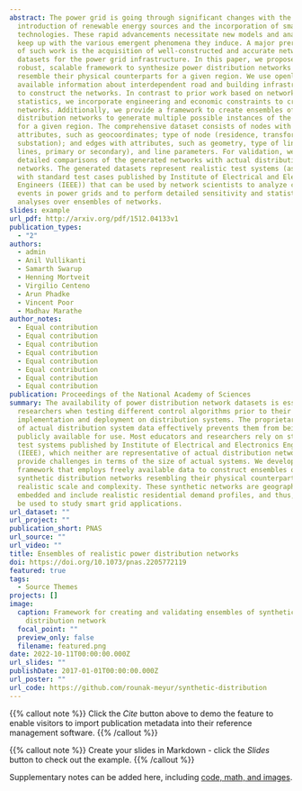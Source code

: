 ```yaml
---
abstract: The power grid is going through significant changes with the
  introduction of renewable energy sources and the incorporation of smart grid
  technologies. These rapid advancements necessitate new models and analyses to
  keep up with the various emergent phenomena they induce. A major prerequisite
  of such work is the acquisition of well-constructed and accurate network
  datasets for the power grid infrastructure. In this paper, we propose a
  robust, scalable framework to synthesize power distribution networks that
  resemble their physical counterparts for a given region. We use openly
  available information about interdependent road and building infrastructures
  to construct the networks. In contrast to prior work based on network
  statistics, we incorporate engineering and economic constraints to create the
  networks. Additionally, we provide a framework to create ensembles of power
  distribution networks to generate multiple possible instances of the network
  for a given region. The comprehensive dataset consists of nodes with
  attributes, such as geocoordinates; type of node (residence, transformer, or
  substation); and edges with attributes, such as geometry, type of line (feeder
  lines, primary or secondary), and line parameters. For validation, we provide
  detailed comparisons of the generated networks with actual distribution
  networks. The generated datasets represent realistic test systems (as compared
  with standard test cases published by Institute of Electrical and Electronics
  Engineers (IEEE)) that can be used by network scientists to analyze complex
  events in power grids and to perform detailed sensitivity and statistical
  analyses over ensembles of networks.
slides: example
url_pdf: http://arxiv.org/pdf/1512.04133v1
publication_types:
  - "2"
authors:
  - admin
  - Anil Vullikanti
  - Samarth Swarup
  - Henning Mortveit
  - Virgilio Centeno
  - Arun Phadke
  - Vincent Poor
  - Madhav Marathe
author_notes:
  - Equal contribution
  - Equal contribution
  - Equal contribution
  - Equal contribution
  - Equal contribution
  - Equal contribution
  - Equal contribution
  - Equal contribution
publication: Proceedings of the National Academy of Sciences
summary: The availability of power distribution network datasets is essential to
  researchers when testing different control algorithms prior to their actual
  implementation and deployment on distribution systems. The proprietary nature
  of actual distribution system data effectively prevents them from being
  publicly available for use. Most educators and researchers rely on standard
  test systems published by Institute of Electrical and Electronics Engineers
  (IEEE), which neither are representative of actual distribution networks nor
  provide challenges in terms of the size of actual systems. We develop a
  framework that employs freely available data to construct ensembles of
  synthetic distribution networks resembling their physical counterparts with
  realistic scale and complexity. These synthetic networks are geographically
  embedded and include realistic residential demand profiles, and thus, they can
  be used to study smart grid applications.
url_dataset: ""
url_project: ""
publication_short: PNAS
url_source: ""
url_video: ""
title: Ensembles of realistic power distribution networks
doi: https://doi.org/10.1073/pnas.2205772119
featured: true
tags:
  - Source Themes
projects: []
image:
  caption: Framework for creating and validating ensembles of synthetic
    distribution network
  focal_point: ""
  preview_only: false
  filename: featured.png
date: 2022-10-11T00:00:00.000Z
url_slides: ""
publishDate: 2017-01-01T00:00:00.000Z
url_poster: ""
url_code: https://github.com/rounak-meyur/synthetic-distribution
---
```


{{% callout note %}}
Click the *Cite* button above to demo the feature to enable visitors to import publication metadata into their reference management software.
{{% /callout %}}

{{% callout note %}}
Create your slides in Markdown - click the *Slides* button to check out the example.
{{% /callout %}}

Supplementary notes can be added here, including [code, math, and images](https://wowchemy.com/docs/writing-markdown-latex/).
